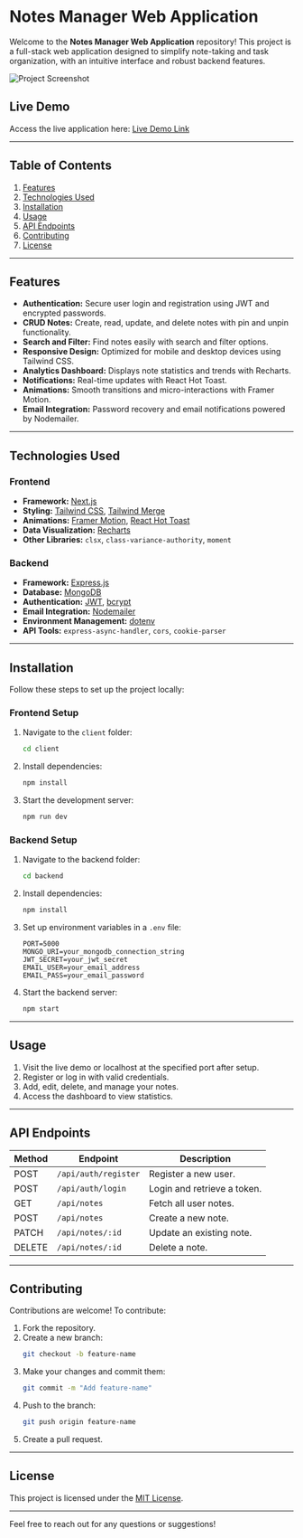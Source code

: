
# **Notes Manager Web Application**

Welcome to the **Notes Manager Web Application** repository! This project is a full-stack web application designed to simplify note-taking and task organization, with an intuitive interface and robust backend features.

![Project Screenshot](path/to/screenshot.png) <!-- Replace with a screenshot of your app -->

## **Live Demo**
Access the live application here: [Live Demo Link](https://your-demo-link.com)

---

## **Table of Contents**
1. [Features](#features)  
2. [Technologies Used](#technologies-used)  
3. [Installation](#installation)  
4. [Usage](#usage)  
5. [API Endpoints](#api-endpoints)  
6. [Contributing](#contributing)  
7. [License](#license)  

---

## **Features**
- **Authentication:** Secure user login and registration using JWT and encrypted passwords.  
- **CRUD Notes:** Create, read, update, and delete notes with pin and unpin functionality.  
- **Search and Filter:** Find notes easily with search and filter options.  
- **Responsive Design:** Optimized for mobile and desktop devices using Tailwind CSS.  
- **Analytics Dashboard:** Displays note statistics and trends with Recharts.  
- **Notifications:** Real-time updates with React Hot Toast.  
- **Animations:** Smooth transitions and micro-interactions with Framer Motion.  
- **Email Integration:** Password recovery and email notifications powered by Nodemailer.  

---

## **Technologies Used**

### **Frontend**
- **Framework:** [Next.js](https://nextjs.org/)  
- **Styling:** [Tailwind CSS](https://tailwindcss.com/), [Tailwind Merge](https://github.com/dcastil/tailwind-merge)  
- **Animations:** [Framer Motion](https://www.framer.com/motion/), [React Hot Toast](https://react-hot-toast.com/)  
- **Data Visualization:** [Recharts](https://recharts.org/)  
- **Other Libraries:** `clsx`, `class-variance-authority`, `moment`

### **Backend**
- **Framework:** [Express.js](https://expressjs.com/)  
- **Database:** [MongoDB](https://www.mongodb.com/)  
- **Authentication:** [JWT](https://jwt.io/), [bcrypt](https://www.npmjs.com/package/bcrypt)  
- **Email Integration:** [Nodemailer](https://nodemailer.com/)  
- **Environment Management:** [dotenv](https://www.npmjs.com/package/dotenv)  
- **API Tools:** `express-async-handler`, `cors`, `cookie-parser`  

---

## **Installation**
Follow these steps to set up the project locally:

### **Frontend Setup**
1. Navigate to the `client` folder:  
   ```bash
   cd client
   ```
2. Install dependencies:  
   ```bash
   npm install
   ```
3. Start the development server:  
   ```bash
   npm run dev
   ```

### **Backend Setup**
1. Navigate to the backend folder:  
   ```bash
   cd backend
   ```
2. Install dependencies:  
   ```bash
   npm install
   ```
3. Set up environment variables in a `.env` file:  
   ```env
   PORT=5000
   MONGO_URI=your_mongodb_connection_string
   JWT_SECRET=your_jwt_secret
   EMAIL_USER=your_email_address
   EMAIL_PASS=your_email_password
   ```
4. Start the backend server:  
   ```bash
   npm start
   ```

---

## **Usage**
1. Visit the live demo or localhost at the specified port after setup.  
2. Register or log in with valid credentials.  
3. Add, edit, delete, and manage your notes.  
4. Access the dashboard to view statistics.  

---

## **API Endpoints**

| Method | Endpoint         | Description              |
|--------|------------------|--------------------------|
| POST   | `/api/auth/register` | Register a new user.     |
| POST   | `/api/auth/login`    | Login and retrieve a token. |
| GET    | `/api/notes`         | Fetch all user notes.    |
| POST   | `/api/notes`         | Create a new note.       |
| PATCH  | `/api/notes/:id`     | Update an existing note. |
| DELETE | `/api/notes/:id`     | Delete a note.           |

---

## **Contributing**
Contributions are welcome! To contribute:  
1. Fork the repository.  
2. Create a new branch:  
   ```bash
   git checkout -b feature-name
   ```
3. Make your changes and commit them:  
   ```bash
   git commit -m "Add feature-name"
   ```
4. Push to the branch:  
   ```bash
   git push origin feature-name
   ```
5. Create a pull request.

---

## **License**
This project is licensed under the [MIT License](LICENSE).

---

Feel free to reach out for any questions or suggestions!
```
